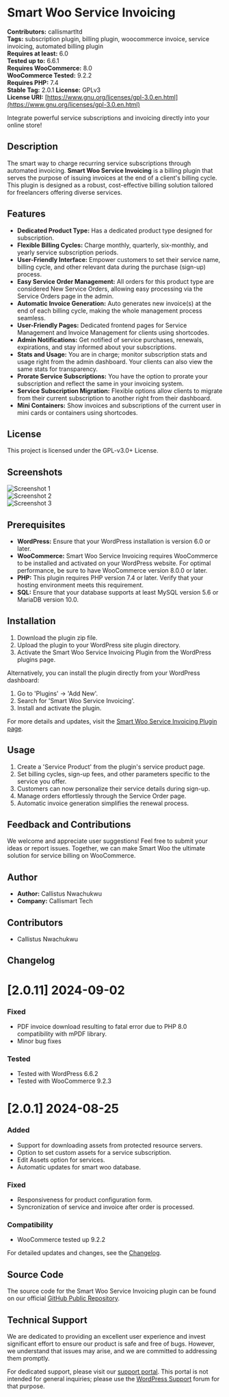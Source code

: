 # Smart Woo Service Invoicing

**Contributors:** callismartltd  
**Tags:** subscription plugin, billing plugin, woocommerce invoice, service invoicing, automated billing plugin  
**Requires at least:** 6.0  
**Tested up to:** 6.6.1  
**Requires WooCommerce:** 8.0  
**WooCommerce Tested:** 9.2.2  
**Requires PHP:** 7.4  
**Stable Tag:** 2.0.1 
**License:** GPLv3  
**License URI:** [https://www.gnu.org/licenses/gpl-3.0.en.html](https://www.gnu.org/licenses/gpl-3.0.en.html)

Integrate powerful service subscriptions and invoicing directly into your online store!

## Description

The smart way to charge recurring service subscriptions through automated invoicing. **Smart Woo Service Invoicing** is a billing plugin that serves the purpose of issuing invoices at the end of a client's billing cycle. This plugin is designed as a robust, cost-effective billing solution tailored for freelancers offering diverse services.

## Features

- **Dedicated Product Type:** Has a dedicated product type designed for subscription.
- **Flexible Billing Cycles:** Charge monthly, quarterly, six-monthly, and yearly service subscription periods.
- **User-Friendly Interface:** Empower customers to set their service name, billing cycle, and other relevant data during the purchase (sign-up) process.
- **Easy Service Order Management:** All orders for this product type are considered New Service Orders, allowing easy processing via the Service Orders page in the admin.
- **Automatic Invoice Generation:** Auto generates new invoice(s) at the end of each billing cycle, making the whole management process seamless.
- **User-Friendly Pages:** Dedicated frontend pages for Service Management and Invoice Management for clients using shortcodes.
- **Admin Notifications:** Get notified of service purchases, renewals, expirations, and stay informed about your subscriptions.
- **Stats and Usage:** You are in charge; monitor subscription stats and usage right from the admin dashboard. Your clients can also view the same stats for transparency.
- **Prorate Service Subscriptions:** You have the option to prorate your subscription and reflect the same in your invoicing system.
- **Service Subscription Migration:** Flexible options allow clients to migrate from their current subscription to another right from their dashboard.
- **Mini Containers:** Show invoices and subscriptions of the current user in mini cards or containers using shortcodes.

## License

This project is licensed under the GPL-v3.0+ License.

## Screenshots

![Screenshot 1](assets/images/smart-woo-img.png)  
![Screenshot 2](assets/images/service-page.png)  
![Screenshot 3](assets/images/invoice-sample.png)

## Prerequisites

- **WordPress:** Ensure that your WordPress installation is version 6.0 or later.
- **WooCommerce:** Smart Woo Service Invoicing requires WooCommerce to be installed and activated on your WordPress website. For optimal performance, be sure to have WooCommerce version 8.0.0 or later.
- **PHP:** This plugin requires PHP version 7.4 or later. Verify that your hosting environment meets this requirement.
- **SQL:** Ensure that your database supports at least MySQL version 5.6 or MariaDB version 10.0.

## Installation

1. Download the plugin zip file.
2. Upload the plugin to your WordPress site plugin directory.
3. Activate the Smart Woo Service Invoicing Plugin from the WordPress plugins page.

Alternatively, you can install the plugin directly from your WordPress dashboard:
1. Go to 'Plugins' -> 'Add New'.
2. Search for 'Smart Woo Service Invoicing'.
3. Install and activate the plugin.

For more details and updates, visit the [Smart Woo Service Invoicing Plugin page](https://callismart.com.ng/smart-woo-service-invoicing).

## Usage

1. Create a 'Service Product' from the plugin's service product page.
2. Set billing cycles, sign-up fees, and other parameters specific to the service you offer.
3. Customers can now personalize their service details during sign-up.
4. Manage orders effortlessly through the Service Order page.
5. Automatic invoice generation simplifies the renewal process.

## Feedback and Contributions

We welcome and appreciate user suggestions! Feel free to submit your ideas or report issues. Together, we can make Smart Woo the ultimate solution for service billing on WooCommerce.

## Author

- **Author:** Callistus Nwachukwu
- **Company:** Callismart Tech

## Contributors

- Callistus Nwachukwu

## Changelog

# [2.0.11] 2024-09-02
### Fixed
- PDF invoice download resulting to fatal error due to PHP 8.0 compatibility with mPDF library.
- Minor bug fixes

### Tested
- Tested with WordPress 6.6.2
- Tested with WooCommerce 9.2.3

# [2.0.1] 2024-08-25
### Added
- Support for downloading assets from protected resource servers.
- Option to set custom assets for a service subscription.
- Edit Assets option for services.
- Automatic updates for smart woo database.

### Fixed
- Responsiveness for product configuration form.
- Syncronization of service and invoice after order is processed.

### Compatibility
- WooCommerce tested up 9.2.2

For detailed updates and changes, see the [Changelog](https://github.com/CallismartLtd/smart-woo-service-invoicing/blob/main/changelog.md).

## Source Code

The source code for the Smart Woo Service Invoicing plugin can be found on our official [GitHub Public Repository](https://github.com/CallismartLtd/smart-woo-service-invoicing).

## Technical Support

We are dedicated to providing an excellent user experience and invest significant effort to ensure our product is safe and free of bugs. However, we understand that issues may arise, and we are committed to addressing them promptly.

For dedicated support, please visit our [support portal](https://callismart.com.ng/support-portal). This portal is not intended for general inquiries; please use the [WordPress Support](https://wordpress.org/support/plugin/smart-woo-service-invoicing) forum for that purpose.
